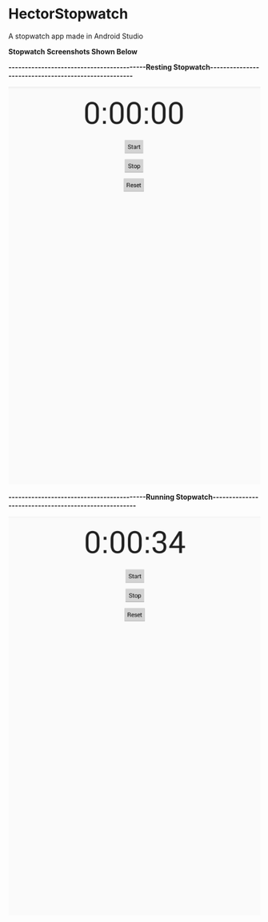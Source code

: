 # HectorStopwatch
A stopwatch app made in Android Studio

 <b>Stopwatch Screenshots Shown Below</b>
 
 <b>------------------------------------------Resting Stopwatch-----------------------------------------------------</bold>

 <img src="https://github.com/ConekoHD/HectorStopwatch/blob/master/Screenshots/Resting%20Stopwatch.PNG" alt="some_text">

 <b>------------------------------------------Running Stopwatch-----------------------------------------------------</bold>
 
  <img src="https://github.com/ConekoHD/HectorStopwatch/blob/master/Screenshots/Running%20Stopwatch.PNG" alt="some_text">
